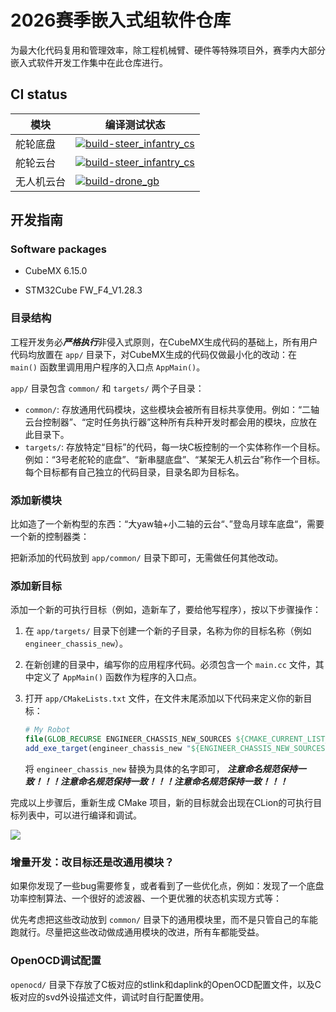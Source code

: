 # 2026赛季嵌入式组软件仓库

为最大化代码复用和管理效率，除工程机械臂、硬件等特殊项目外，赛季内大部分嵌入式软件开发工作集中在此仓库进行。

## CI status

| 模块    | 编译测试状态                                                                                                                                                                                                                       |
|-------|------------------------------------------------------------------------------------------------------------------------------------------------------------------------------------------------------------------------------|
| 舵轮底盘  | [![build-steer_infantry_cs](https://github.com/XDU-IRobot/embedded-2026/actions/workflows/build-steer_infantry_cs.yml/badge.svg)](https://github.com/XDU-IRobot/embedded-2026/actions/workflows/build-steer_infantry_cs.yml) |
| 舵轮云台  | [![build-steer_infantry_cs](https://github.com/XDU-IRobot/embedded-2026/actions/workflows/build-steer_infantry_gb.yml/badge.svg)](https://github.com/XDU-IRobot/embedded-2026/actions/workflows/build-steer_infantry_gb.yml) |
| 无人机云台 | [![build-drone_gb](https://github.com/XDU-IRobot/embedded-2026/actions/workflows/build-drone_gb.yml/badge.svg)](https://github.com/XDU-IRobot/embedded-2026/actions/workflows/build-drone_gb.yml)                            |

## 开发指南

### Software packages

- CubeMX 6.15.0

- STM32Cube FW_F4_V1.28.3

### 目录结构

工程开发务必***严格执行***非侵入式原则，在CubeMX生成代码的基础上，所有用户代码均放置在 `app/` 目录下，对CubeMX生成的代码仅做最小化的改动：在
`main()` 函数里调用用户程序的入口点 `AppMain()`。

`app/` 目录包含 `common/` 和 `targets/` 两个子目录：

- `common/`: 存放通用代码模块，这些模块会被所有目标共享使用。例如：“二轴云台控制器”、“定时任务执行器”这种所有兵种开发时都会用的模块，应放在此目录下。
- `targets/`: 存放特定“目标”的代码，每一块C板控制的一个实体称作一个目标。例如：“3号老舵轮的底盘”、“新串腿底盘”、“某架无人机云台”称作一个目标。每个目标都有自己独立的代码目录，目录名即为目标名。

### 添加新模块

比如造了一个新构型的东西：“大yaw轴+小二轴的云台“、”登岛月球车底盘“，需要一个新的控制器类：

把新添加的代码放到 `app/common/` 目录下即可，无需做任何其他改动。

### 添加新目标

添加一个新的可执行目标（例如，造新车了，要给他写程序），按以下步骤操作：

1. 在 `app/targets/` 目录下创建一个新的子目录，名称为你的目标名称（例如 `engineer_chassis_new`）。

2. 在新创建的目录中，编写你的应用程序代码。必须包含一个 `main.cc` 文件，其中定义了 `AppMain()` 函数作为程序的入口点。

3. 打开 `app/CMakeLists.txt` 文件，在文件末尾添加以下代码来定义你的新目标：

   ```cmake
   # My Robot
   file(GLOB_RECURSE ENGINEER_CHASSIS_NEW_SOURCES ${CMAKE_CURRENT_LIST_DIR}/targets/engineer_chassis_new/*.cc)
   add_exe_target(engineer_chassis_new "${ENGINEER_CHASSIS_NEW_SOURCES};${COMMON_SOURCES}")
   ```

   将 `engineer_chassis_new` 替换为具体的名字即可，
   ***注意命名规范保持一致！！！注意命名规范保持一致！！！注意命名规范保持一致！！！***

完成以上步骤后，重新生成 CMake 项目，新的目标就会出现在CLion的可执行目标列表中，可以进行编译和调试。

![](https://github.com/user-attachments/assets/c80dcff9-7144-459c-a46f-059de8d46362)

### 增量开发：改目标还是改通用模块？

如果你发现了一些bug需要修复，或者看到了一些优化点，例如：发现了一个底盘功率控制算法、一个很好的滤波器、一个更优雅的状态机实现方式等：

优先考虑把这些改动放到 `common/` 目录下的通用模块里，而不是只管自己的车能跑就行。尽量把这些改动做成通用模块的改进，所有车都能受益。

### OpenOCD调试配置

`openocd/` 目录下存放了C板对应的stlink和daplink的OpenOCD配置文件，以及C板对应的svd外设描述文件，调试时自行配置使用。